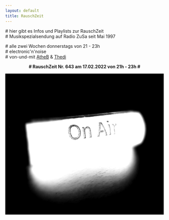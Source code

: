 ```yaml
---
layout: default
title: RauschZeit
---
```


\# hier gibt es Infos und Playlists zur RauschZeit  
\# Musikspezialsendung auf Radio ZuSa seit Mai 1997

\# alle zwei Wochen donnerstags von 21 - 23h  
\# electronic'n'noise  
\# von-und-mit [AtheB](/dropdown/djs_atheb.html) &amp; [Thedi](/dropdown/djs_thedi.html)

<p style="text-align: center;"><strong># RauschZeit Nr. 643 am 17.02.2022 von 21h - 23h #</strong></p>

<img class="aligncenter" style="border: 0px none;" src="/uploads/2021/05/RZ_OnAir_3.jpg" alt="" width="600" height="448" border="0" />
